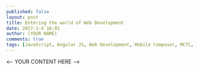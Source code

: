 ```yaml
---
published: false
layout: post
title: Entering the world of Web Development
date: 2017-1-4 16:01
author: (YOUR NAME) 
comments: true
tags: [JavaScript, Angular JS, Web Development, Mobile Composer, MCTC, ITEC, Entry level developer, Jr. Developer, Junior developer ]
---
```


<-- YOUR CONTENT HERE -->